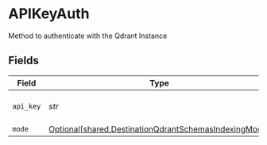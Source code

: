# APIKeyAuth

Method to authenticate with the Qdrant Instance


## Fields

| Field                                                                                                                | Type                                                                                                                 | Required                                                                                                             | Description                                                                                                          |
| -------------------------------------------------------------------------------------------------------------------- | -------------------------------------------------------------------------------------------------------------------- | -------------------------------------------------------------------------------------------------------------------- | -------------------------------------------------------------------------------------------------------------------- |
| `api_key`                                                                                                            | *str*                                                                                                                | :heavy_check_mark:                                                                                                   | API Key for the Qdrant instance                                                                                      |
| `mode`                                                                                                               | [Optional[shared.DestinationQdrantSchemasIndexingMode]](../../models/shared/destinationqdrantschemasindexingmode.md) | :heavy_minus_sign:                                                                                                   | N/A                                                                                                                  |